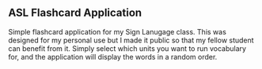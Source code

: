 ## ASL Flashcard Application
Simple flashcard application for my Sign Lanugage class.
This was designed for my personal use but I made it public so that my fellow student can benefit from it.
Simply select which units you want to run vocabulary for, and the application will display the words in a random order.

